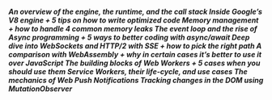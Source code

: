 ***An overview of the engine, the runtime, and the call stack
Inside Google’s V8 engine + 5 tips on how to write optimized code
Memory management + how to handle 4 common memory leaks
The event loop and the rise of Async programming + 5 ways to better coding with async/await
Deep dive into WebSockets and HTTP/2 with SSE + how to pick the right path
A comparison with WebAssembly + why in certain cases it’s better to use it over JavaScript
The building blocks of Web Workers + 5 cases when you should use them
Service Workers, their life-cycle, and use cases
The mechanics of Web Push Notifications
Tracking changes in the DOM using MutationObserver***
